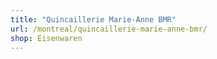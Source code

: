 ```yaml
---
title: "Quincaillerie Marie-Anne BMR"
url: /montreal/quincaillerie-marie-anne-bmr/
shop: Eisenwaren
---
```

